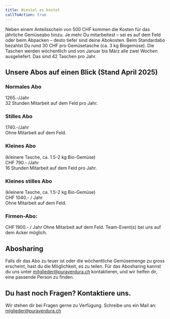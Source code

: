 ```yaml
---
title: Wieviel es kostet
callToAction: true
---
```


Neben einem Anteilsschein von 500 CHF kommen die Kosten für das jährliche Gemüseabo hinzu. Je mehr Du mitarbeitest – sei es auf dem Feld oder beim Abpacken – desto tiefer sind deine Abokosten. Beim Standardabo bezahlst Du rund 30 CHF pro Gemüsetasche (ca. 3 kg Biogemüse). Die Taschen werden wöchentlich und von Januar bis März alle zwei Wochen ausgeliefert. Das sind 42 Taschen pro Jahr. 

## Unsere Abos auf einen Blick (Stand April 2025)

### Normales Abo

1265.-/Jahr <br>
32 Stunden Mitarbeit auf dem Feld pro Jahr. 

### Stilles Abo

1740.-/Jahr <br>
Ohne Mitarbeit auf dem Feld. 

### Kleines Abo
(kleinere Tasche, ca. 1.5-2 kg Bio-Gemüse) <br>
CHF 790.- /Jahr <br>
16 Stunden Mitarbeit auf dem Feld pro Jahr. 

### Kleines stilles Abo
(kleinere Tasche, ca. 1.5-2 kg Bio-Gemüse) <br>
CHF 1040.- / Jahr <br>
Ohne Mitarbeit auf dem Feld.

### Firmen-Abo: 
CHF 1900.- / Jahr 
Ohne Mitarbeit auf dem Feld. 
Team-Event(s) bei uns auf dem Acker möglich. 

## Abosharing

Falls dir das Abo zu teuer ist oder die wöchentliche Gemüsemenge zu gross erscheint, hast du die Möglichkeit, es zu teilen. Für das Abosharing kannst du uns unter mitglieder@puraverdura.ch kontaktieren, und wir helfen dir, eine passende Person zu finden. 

##  Du hast noch Fragen? Kontaktiere uns. 

Wir stehen dir bei Fragen gerne zu Verfügung. Schreibe uns ein Mail an: miglieder@puraverdura.ch 
